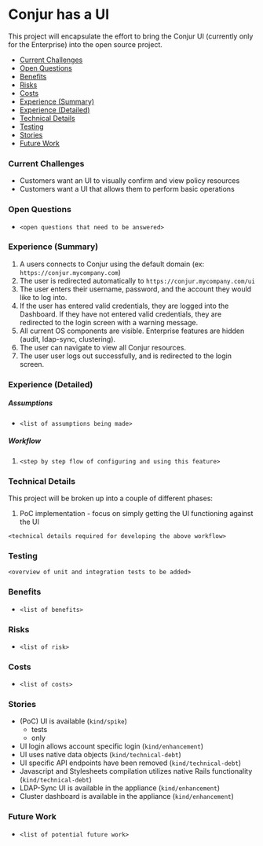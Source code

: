 # Conjur has a UI
This project will encapsulate the effort to bring the Conjur UI (currently only for the Enterprise) into the open source project.

- [Current Challenges](#current-challenges)
- [Open Questions](#open-questions)
- [Benefits](#benefits)
- [Risks](#risks)
- [Costs](#costs)
- [Experience (Summary)](#experience-summary)
- [Experience (Detailed)](#experience-detailed)
- [Technical Details](#technical-details)
- [Testing](#testing)
- [Stories](#stories)
- [Future Work](#future-work)

### Current Challenges
- Customers want an UI to visually confirm and view policy resources
- Customers want a UI that allows them to perform basic operations

### Open Questions
- `<open questions that need to be answered>`
​
### Experience (Summary)
1. A users connects to Conjur using the default domain (ex: `https://conjur.mycompany.com`)
1. The user is redirected automatically to `https://conjur.mycompany.com/ui`
1. The user enters their username, password, and the account they would like to log into.
1. If the user has entered valid credentials, they are logged into the Dashboard.  If they have not entered valid credentials, they are redirected to the login screen with a warning message.
1. All current OS components are visible.  Enterprise features are hidden (audit, ldap-sync, clustering).
1. The user can navigate to view all Conjur resources.
1. The user user logs out successfully, and is redirected to the login screen.

### Experience (Detailed)
##### Assumptions
- `<list of assumptions being made>`

##### Workflow
1. `<step by step flow of configuring and using this feature>`

### Technical Details
This project will be broken up into a couple of different phases:
1. PoC implementation - focus on simply getting the UI functioning against the UI


`<technical details required for developing the above workflow>`

### Testing
`<overview of unit and integration tests to be added>`

### Benefits
- `<list of benefits>`

### Risks
- `<list of risk>`

### Costs
- `<list of costs>`
​
### Stories
- (PoC) UI is available (`kind/spike`)
  - tests
  - only
- UI login allows account specific login (`kind/enhancement`)
- UI uses native data objects (`kind/technical-debt`)
- UI specific API endpoints have been removed (`kind/technical-debt`)
- Javascript and Stylesheets compilation utilizes native Rails functionality (`kind/technical-debt`)
- LDAP-Sync UI is available in the appliance (`kind/enhancement`)
- Cluster dashboard is available in the appliance (`kind/enhancement`)


### Future Work
- `<list of potential future work>`
​
